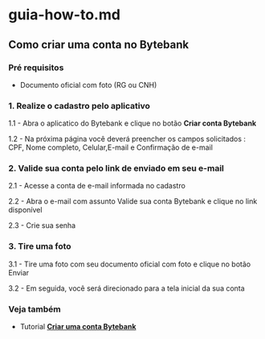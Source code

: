# guia-how-to.md

## Como criar uma conta no Bytebank 

### Pré requisitos 

* Documento oficial com foto (RG ou CNH)

### 1. Realize o cadastro pelo aplicativo 

1.1 - Abra o aplicatico do Bytebank e clique no botão **Criar conta Bytebank**

1.2 - Na próxima página você deverá preencher os campos solicitados : CPF, Nome completo, Celular,E-mail e Confirmação de e-mail 

### 2. Valide sua conta pelo link de enviado em seu e-mail

2.1 - Acesse a conta de e-mail informada no cadastro

2.2 - Abra o e-mail com assunto Valide sua conta Bytebank e clique no link disponível

2.3 - Crie sua senha

### 3. Tire uma foto 

3.1 - Tire uma foto com seu documento oficial com foto e clique no botão Enviar

3.2 - Em seguida, você será direcionado para a tela inicial da sua conta

### Veja também 

* Tutorial **[Criar uma conta Bytebank](URL)**

